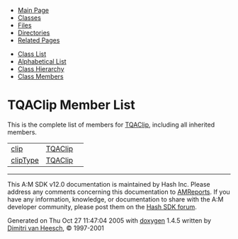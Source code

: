 <div class="tabs">

- [Main Page](index.md)
- <span id="current">[Classes](annotated.md)</span>
- [Files](files.md)
- [Directories](dirs.md)
- [Related Pages](pages.md)

</div>

<div class="tabs">

- [Class List](annotated.md)
- [Alphabetical List](classes.md)
- [Class Hierarchy](hierarchy.md)
- [Class Members](functions.md)

</div>

# TQAClip Member List

This is the complete list of members for <a href="structTQAClip.md" class="el">TQAClip</a>, including all inherited members.

|  |  |  |
|----|----|----|
| <a href="structTQAClip.md#f6d8b886335927d46fad323c60335d09" class="el">clip</a> | <a href="structTQAClip.md" class="el">TQAClip</a> |  |
| <a href="structTQAClip.md#6f591ed5912489b8c660f2c84f9c8592" class="el">clipType</a> | <a href="structTQAClip.md" class="el">TQAClip</a> |  |

------------------------------------------------------------------------

<span class="small">This A:M SDK v12.0 documentation is maintained by Hash Inc. Please address any comments concerning this documentation to [AMReports](http://www.hash.com/reports). If you have any information, knowledge, or documentation to share with the A:M developer community, please post them on the [Hash SDK forum](http://www.hash.com/forums/index.php?showforum=11).</span>

Generated on Thu Oct 27 11:47:04 2005 with [<span class="image placeholder" original-image-src="doxygen.png" original-image-title="" height="45" width="100" align="middle" border="0">doxygen</span>](http://www.doxygen.org/index.html) 1.4.5 written by [Dimitri van Heesch](mailto:dimitri@stack.nl), © 1997-2001
